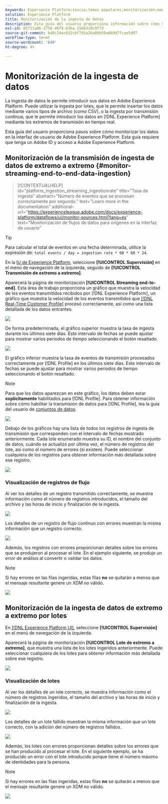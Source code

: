 ```yaml
---
keywords: Experience Platform;inicio;temas populares;monitorización;monitorización;flujos de datos;monitorización de ingesta;ingesta de datos;ingesta de datos;visualización de registros;visualización de lotes;
solution: Experience Platform
title: Monitorización de la ingesta de datos
description: Esta guía del usuario proporciona información sobre cómo monitorizar los datos en la interfaz de usuario de Adobe Experience Platform. Esta guía requiere que tenga un Adobe ID y acceso a Adobe Experience Platform.
exl-id: 85711a06-2756-46f9-83ba-1568310c9f73
source-git-commit: b48c24ac032cbf785a26a86b50a669d7fcae5d97
workflow-type: tm+mt
source-wordcount: '649'
ht-degree: 4%

---
```


# Monitorización de la ingesta de datos

La ingesta de datos le permite introducir sus datos en Adobe Experience Platform. Puede utilizar la ingesta por lotes, que le permite insertar los datos mediante varios tipos de archivo (como CSV), o la ingesta por transmisión continua, que le permite introducir los datos en [!DNL Experience Platform] mediante los extremos de transmisión en tiempo real.

Esta guía del usuario proporciona pasos sobre cómo monitorizar los datos en la interfaz de usuario de Adobe Experience Platform. Esta guía requiere que tenga un Adobe ID y acceso a Adobe Experience Platform.

## Monitorización de la transmisión de ingesta de datos de extremo a extremo {#monitor-streaming-end-to-end-data-ingestion}

>[!CONTEXTUALHELP]
>id="platform_ingestion_streaming_ingestionrate"
>title="Tasa de ingesta"
>abstract="Número de eventos que se procesan correctamente por segundo."
>text="Learn more in the documentation"
>additional-url="https://experienceleague.adobe.com/docs/experience-platform/dataflows/ui/monitor-sources.html?lang=es" text="Monitorización de flujos de datos para orígenes en la interfaz de usuario"

>[!TIP]
>
>Para calcular el total de eventos en una fecha determinada, utilice la expresión de: `total events / day = ingestion rate * 60 * 60 * 24`.

En la [IU de Experience Platform](https://platform.adobe.com), seleccione **[!UICONTROL Supervisión]** en el menú de navegación de la izquierda, seguido de **[!UICONTROL Transmisión de extremo a extremo]**.

Aparecerá la página de monitorización **[!UICONTROL Streaming end-to-end]**. Esta área de trabajo proporciona un gráfico que muestra la velocidad de los eventos transmitidos recibidos por [!DNL Experience Platform], un gráfico que muestra la velocidad de los eventos transmitidos que [[!DNL Real-Time Customer Profile]](../../profile/home.md) procesó correctamente, así como una lista detallada de los datos entrantes.

![](../images/quality/monitor-data-flows/list-streams.png)

De forma predeterminada, el gráfico superior muestra la tasa de ingesta durante los últimos siete días. Este intervalo de fechas se puede ajustar para mostrar varios periodos de tiempo seleccionando el botón resaltado.

![](../images/quality/monitor-data-flows/events-received.png)

El gráfico inferior muestra la tasa de eventos de transmisión procesados correctamente por [!DNL Profile] en los últimos siete días. Este intervalo de fechas se puede ajustar para mostrar varios periodos de tiempo seleccionando el botón resaltado.

>[!NOTE]
>
>Para que los datos aparezcan en este gráfico, los datos deben estar **explícitamente** habilitados para [!DNL Profile]. Para obtener información sobre cómo habilitar la transmisión de datos para [!DNL Profile], lea la guía del usuario de [conjuntos de datos](../../catalog/datasets/user-guide.md#enable-a-dataset-for-real-time-customer-profile).

![](../images/quality/monitor-data-flows/ingested-by-profile.png)

Debajo de los gráficos hay una lista de todos los registros de ingesta de transmisión que corresponden con el intervalo de fechas mostrado anteriormente. Cada lote enumerado muestra su ID, el nombre del conjunto de datos, cuándo se actualizó por última vez, el número de registros del lote, así como el número de errores (si existen). Puede seleccionar cualquiera de los registros para obtener información más detallada sobre ese registro.

![](../images/quality/monitor-data-flows/streams.png)

### Visualización de registros de flujo

Al ver los detalles de un registro transmitido correctamente, se muestra información como el número de registros introducidos, el tamaño del archivo y las horas de inicio y finalización de la ingesta.

![](../images/quality/monitor-data-flows/successful-streaming.png)

Los detalles de un registro de flujo continuo con errores muestran la misma información que un registro correcto.

![](../images/quality/monitor-data-flows/failed-batch.png)

Además, los registros con errores proporcionan detalles sobre los errores que se produjeron al procesar el lote. En el ejemplo siguiente, se produjo un error de análisis al convertir o validar los datos.

>[!NOTE]
>
>Si hay errores en las filas ingeridas, estas filas **no** se quitarán a menos que el mensaje resultante genere un XDM no válido.

![](../images/quality/monitor-data-flows/failed-batch-error.png)

## Monitorización de la ingesta de datos de extremo a extremo por lotes

En [[!DNL Experience Platform UI]](https://platform.adobe.com), seleccione **[!UICONTROL Supervisión]** en el menú de navegación de la izquierda.

Aparecerá la página de monitorización **[!UICONTROL Lote de extremo a extremo]**, que muestra una lista de los lotes ingeridos anteriormente. Puede seleccionar cualquiera de los lotes para obtener información más detallada sobre ese registro.

![](../images/quality/monitor-data-flows/batch-monitoring.png)

### Visualización de lotes

Al ver los detalles de un lote correcto, se muestra información como el número de registros ingeridos, el tamaño del archivo y las horas de inicio y finalización de la ingesta.

![](../images/quality/monitor-data-flows/successful-batch.png)

Los detalles de un lote fallido muestran la misma información que un lote correcto, con la adición del número de registros fallidos.

![](../images/quality/monitor-data-flows/failed-batch.png)

Además, los lotes con errores proporcionan detalles sobre los errores que se han producido al procesar el lote. En el siguiente ejemplo, se ha producido un error con el lote introducido porque tiene el número máximo de identidades para la persona.

>[!NOTE]
>
>Si hay errores en las filas ingeridas, estas filas **no** se quitarán a menos que el mensaje resultante genere un XDM no válido.

![](../images/quality/monitor-data-flows/failed-streaming-error.png)
